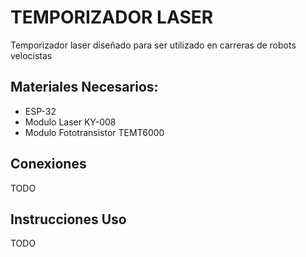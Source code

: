 # TEMPORIZADOR LASER

Temporizador laser diseñado para ser utilizado en carreras de robots velocistas

## Materiales Necesarios:

- ESP-32
- Modulo Laser KY-008
- Modulo Fototransistor TEMT6000

## Conexiones

TODO

## Instrucciones Uso

TODO
